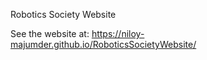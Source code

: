
Robotics Society Website


See the website at: https://niloy-majumder.github.io/RoboticsSocietyWebsite/
